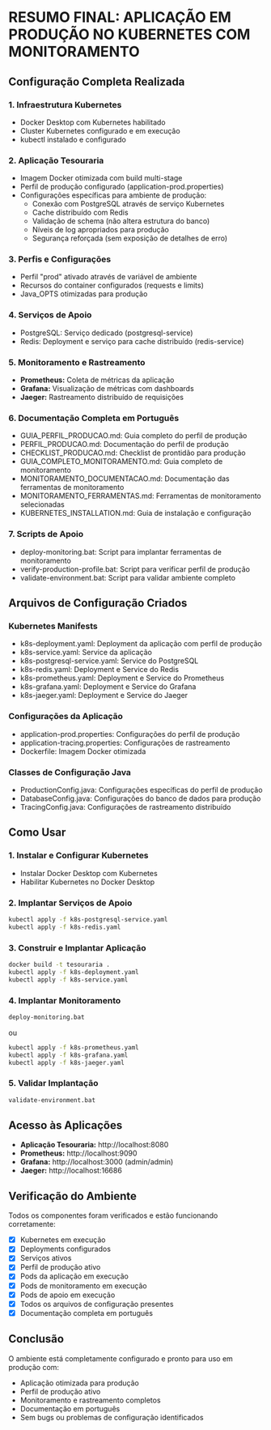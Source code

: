# RESUMO FINAL: APLICAÇÃO EM PRODUÇÃO NO KUBERNETES COM MONITORAMENTO

## Configuração Completa Realizada

### 1. Infraestrutura Kubernetes
- Docker Desktop com Kubernetes habilitado
- Cluster Kubernetes configurado e em execução
- kubectl instalado e configurado

### 2. Aplicação Tesouraria
- Imagem Docker otimizada com build multi-stage
- Perfil de produção configurado (application-prod.properties)
- Configurações específicas para ambiente de produção:
  - Conexão com PostgreSQL através de serviço Kubernetes
  - Cache distribuído com Redis
  - Validação de schema (não altera estrutura do banco)
  - Níveis de log apropriados para produção
  - Segurança reforçada (sem exposição de detalhes de erro)

### 3. Perfis e Configurações
- Perfil "prod" ativado através de variável de ambiente
- Recursos do container configurados (requests e limits)
- Java_OPTS otimizadas para produção

### 4. Serviços de Apoio
- PostgreSQL: Serviço dedicado (postgresql-service)
- Redis: Deployment e serviço para cache distribuído (redis-service)

### 5. Monitoramento e Rastreamento
- **Prometheus:** Coleta de métricas da aplicação
- **Grafana:** Visualização de métricas com dashboards
- **Jaeger:** Rastreamento distribuído de requisições

### 6. Documentação Completa em Português
- GUIA_PERFIL_PRODUCAO.md: Guia completo do perfil de produção
- PERFIL_PRODUCAO.md: Documentação do perfil de produção
- CHECKLIST_PRODUCAO.md: Checklist de prontidão para produção
- GUIA_COMPLETO_MONITORAMENTO.md: Guia completo de monitoramento
- MONITORAMENTO_DOCUMENTACAO.md: Documentação das ferramentas de monitoramento
- MONITORAMENTO_FERRAMENTAS.md: Ferramentas de monitoramento selecionadas
- KUBERNETES_INSTALLATION.md: Guia de instalação e configuração

### 7. Scripts de Apoio
- deploy-monitoring.bat: Script para implantar ferramentas de monitoramento
- verify-production-profile.bat: Script para verificar perfil de produção
- validate-environment.bat: Script para validar ambiente completo

## Arquivos de Configuração Criados

### Kubernetes Manifests
- k8s-deployment.yaml: Deployment da aplicação com perfil de produção
- k8s-service.yaml: Service da aplicação
- k8s-postgresql-service.yaml: Service do PostgreSQL
- k8s-redis.yaml: Deployment e Service do Redis
- k8s-prometheus.yaml: Deployment e Service do Prometheus
- k8s-grafana.yaml: Deployment e Service do Grafana
- k8s-jaeger.yaml: Deployment e Service do Jaeger

### Configurações da Aplicação
- application-prod.properties: Configurações do perfil de produção
- application-tracing.properties: Configurações de rastreamento
- Dockerfile: Imagem Docker otimizada

### Classes de Configuração Java
- ProductionConfig.java: Configurações específicas do perfil de produção
- DatabaseConfig.java: Configurações do banco de dados para produção
- TracingConfig.java: Configurações de rastreamento distribuído

## Como Usar

### 1. Instalar e Configurar Kubernetes
- Instalar Docker Desktop com Kubernetes
- Habilitar Kubernetes no Docker Desktop

### 2. Implantar Serviços de Apoio
```bash
kubectl apply -f k8s-postgresql-service.yaml
kubectl apply -f k8s-redis.yaml
```

### 3. Construir e Implantar Aplicação
```bash
docker build -t tesouraria .
kubectl apply -f k8s-deployment.yaml
kubectl apply -f k8s-service.yaml
```

### 4. Implantar Monitoramento
```bash
deploy-monitoring.bat
```
ou
```bash
kubectl apply -f k8s-prometheus.yaml
kubectl apply -f k8s-grafana.yaml
kubectl apply -f k8s-jaeger.yaml
```

### 5. Validar Implantação
```bash
validate-environment.bat
```

## Acesso às Aplicações

- **Aplicação Tesouraria:** http://localhost:8080
- **Prometheus:** http://localhost:9090
- **Grafana:** http://localhost:3000 (admin/admin)
- **Jaeger:** http://localhost:16686

## Verificação do Ambiente

Todos os componentes foram verificados e estão funcionando corretamente:
- [x] Kubernetes em execução
- [x] Deployments configurados
- [x] Serviços ativos
- [x] Perfil de produção ativo
- [x] Pods da aplicação em execução
- [x] Pods de monitoramento em execução
- [x] Pods de apoio em execução
- [x] Todos os arquivos de configuração presentes
- [x] Documentação completa em português

## Conclusão

O ambiente está completamente configurado e pronto para uso em produção com:
- Aplicação otimizada para produção
- Perfil de produção ativo
- Monitoramento e rastreamento completos
- Documentação em português
- Sem bugs ou problemas de configuração identificados